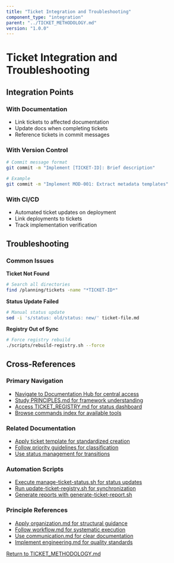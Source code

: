 ```yaml
---
title: "Ticket Integration and Troubleshooting"
component_type: "integration"
parent: "../TICKET_METHODOLOGY.md"
version: "1.0.0"
---
```


# Ticket Integration and Troubleshooting

## Integration Points

### With Documentation
- Link tickets to affected documentation
- Update docs when completing tickets
- Reference tickets in commit messages

### With Version Control
```bash
# Commit message format
git commit -m "Implement [TICKET-ID]: Brief description"

# Example
git commit -m "Implement MOD-001: Extract metadata templates"
```

### With CI/CD
- Automated ticket updates on deployment
- Link deployments to tickets
- Track implementation verification

## Troubleshooting

### Common Issues

**Ticket Not Found**
```bash
# Search all directories
find /planning/tickets -name "*TICKET-ID*"
```

**Status Update Failed**
```bash
# Manual status update
sed -i 's/status: old/status: new/' ticket-file.md
```

**Registry Out of Sync**
```bash
# Force registry rebuild
./scripts/rebuild-registry.sh --force
```

## Cross-References

### Primary Navigation
- [Navigate to Documentation Hub for central access](../../index.md)
- [Study PRINCIPLES.md for framework understanding](../principles/PRINCIPLES.md)
- [Access TICKET_REGISTRY.md for status dashboard](../TICKET_REGISTRY.md)
- [Browse commands index for available tools](../../../commands/index.md)

### Related Documentation
- [Apply ticket template for standardized creation](../templates/ticket-template.md)
- [Follow priority guidelines for classification](../guides/priority-guidelines.md)
- [Use status management for transitions](../guides/status-management.md)

### Automation Scripts
- [Execute manage-ticket-status.sh for status updates](../../../scripts/manage-ticket-status.sh)
- [Run update-ticket-registry.sh for synchronization](../../../scripts/update-ticket-registry.sh)
- [Generate reports with generate-ticket-report.sh](../../../scripts/generate-ticket-report.sh)

### Principle References
- [Apply organization.md for structural guidance](../../principles/organization.md)
- [Follow workflow.md for systematic execution](../../principles/workflow.md)
- [Use communication.md for clear documentation](../../principles/communication.md)
- [Implement engineering.md for quality standards](../../principles/engineering.md)

[Return to TICKET_METHODOLOGY.md](../TICKET_METHODOLOGY.md)